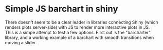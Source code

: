 # Simple JS barchart in shiny

There doesn't seem to be a clear leader in libraries connecting Shiny (which renders plots server-side) with JS to render more interactive plots in JS. This is a simpe attempt to test a few options. First out is the "barcharter" library, and a working example of a barchart with smooth transitions when moving a slider.
